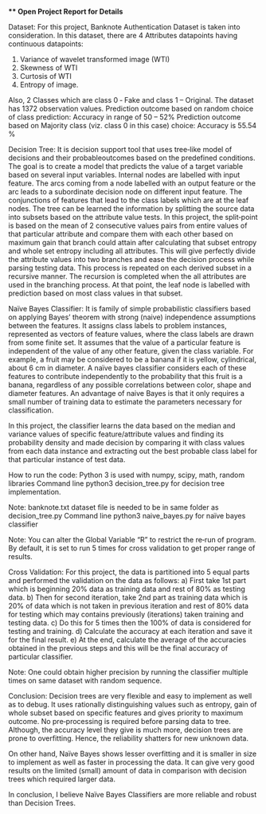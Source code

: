 <b>** Open Project Report for Details </b>

Dataset: 
	For this project, Banknote Authentication Dataset is taken into consideration. In this dataset,
there are 4 Attributes datapoints having continuous datapoints:
1) Variance of wavelet transformed image (WTI)
2) Skewness of WTI
3) Curtosis of WTI
4) Entropy of image.

Also, 2 Classes which are class 0 ‐ Fake and class 1 – Original. The dataset has 1372 observation values.
Prediction outcome based on random choice of class prediction: Accuracy in range of 50 – 52%
Prediction outcome based on Majority class (viz. class 0 in this case) choice: Accuracy is 55.54 %

Decision Tree: 
	It is decision support tool that uses tree‐like model of decisions and their probableoutcomes based on the predefined conditions. The goal is to create a model that predicts the value of a target variable based on several input variables. Internal nodes are labelled with input feature. The arcs coming from a node labelled with an output feature or the arc leads to a subordinate decision node on different input feature. The conjunctions of features that lead to the class labels which are at the leaf nodes. The tree can be learned the information by splitting the source data into subsets based on the attribute value tests.
	In this project, the split‐point is based on the mean of 2 consecutive values pairs from entire values of that particular attribute and compare them with each other based on maximum gain that branch could attain after calculating that subset entropy and whole set entropy including all attributes. This will give perfectly divide the attribute values into two branches and ease the decision process while parsing testing data. This process is repeated on each derived subset in a recursive manner. The recursion is completed when the all attributes are used in the branching process. At that point, the leaf node is labelled with prediction based on most class values in that subset.

Naïve Bayes Classifier: 
	It is family of simple probabilistic classifiers based on applying Bayes’ theorem with strong (naive) independence assumptions between the features. It assigns class labels to problem instances, represented as vectors of feature values, where the class labels are drawn from some finite set. It assumes that the value of a particular feature is independent of the value of any other feature, given the class variable. For example, a fruit may be considered to be a banana if it is yellow, cylindrical, about 6 cm in diameter. A naïve bayes classifier considers each of these features to contribute independently to the probability that this fruit is a banana, regardless of any possible correlations between color, shape and diameter features. An advantage of naive Bayes is that it only requires a small number of training data to estimate the parameters necessary for classification.
	
In this project, the classifier learns the data based on the median and variance values of specific feature/attribute values and finding its probability density and made decision by comparing it with class values from each data instance and extracting out the best probable class label for that particular instance of test data.

How to run the code: 
Python 3 is used with numpy, scipy, math, random libraries
Command line python3 decision_tree.py for decision tree implementation.

Note: banknote.txt dataset file is needed to be in same folder as decision_tree.py
Command line python3 naive_bayes.py for naïve bayes classifier

Note: You can alter the Global Variable “R” to restrict the re‐run of program. By default, it is set to run 5 times for cross validation to get proper range of results.

Cross Validation: 
For this project, the data is partitioned into 5 equal parts and performed the validation on the data as follows:
a) First take 1st part which is beginning 20% data as training data and rest of 80% as testing data.
b) Then for second iteration, take 2nd part as training data which is 20% of data which is not taken in previous iteration and rest of 80% data for testing which may contains previously (iterations) taken training and testing data.
c) Do this for 5 times then the 100% of data is considered for testing and training.
d) Calculate the accuracy at each iteration and save it for the final result.
e) At the end, calculate the average of the accuracies obtained in the previous steps and this will be the final accuracy of particular classifier.

Note: One could obtain higher precision by running the classifier multiple times on same dataset with random sequence.

Conclusion:
	Decision trees are very flexible and easy to implement as well as to debug. It uses rationally distinguishing values such as entropy, gain of whole subset based on specific features and gives priority to maximum outcome. No pre‐processing is required before parsing data to tree. Although, the accuracy level they give is much more, decision trees are prone to overfitting. Hence, the reliability shatters for new unknown data.
	
On other hand, Naïve Bayes shows lesser overfitting and it is smaller in size to implement as well as faster in processing the data. It can give very good results on the limited (small) amount of data in comparison with decision trees which required larger data. 

In conclusion, I believe Naïve Bayes Classifiers are more reliable and robust than Decision Trees.

